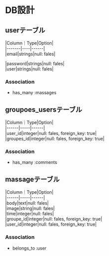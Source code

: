 # DB設計

## userテーブル  
|Column｜Type|Option|  
|-------|----|------|  
|email|strings|null: fales|  

|password|strings|null: fales|  
|user|strings|null: fales|  
### Association  
- has_many :massages  

## groupoes_usersテーブル  
|Column｜Type|Option|  
|------|-----|------|  
|user_id|integer|null: fales, foreign_key: true|  
|groupes_id|integer|null: fales, foreign_key: true|  
### Association  
- has_many :comments  

## massageテーブル  
|Column｜Type|Option|  
|------|-----|------|  
|body|text|null: fales|  
|image|string|null: fales|  
|time|integer|null: fales|  
|groupe_id|integer|null: fales, foreign_key: true|  
|user_id|integer|null: fales, foreign_key: true|  
### Association  
- belongs_to :user  